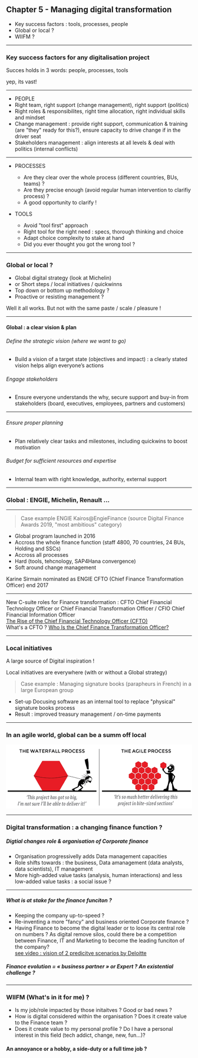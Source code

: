 ## Chapter 5 - Managing digital transformation

- Key success factors : tools, processes, people
- Global or local ?
- WIIFM ?

----

### Key success factors for any digitalisation project

Succes holds in 3 words: people, processes, tools   

yep, its vast!

----

- PEOPLE     
 - Right team, right support (change management), right support (politics)
 - Right roles & responsibilites, right time allocation, right individual skills and mindset
 - Change management : provide right support, communication & training (are "they" ready for this?), ensure capacity to drive change if in the driver seat
 - Stakeholders management : align interests at all levels & deal with politics (internal conflicts) 

----

- PROCESSES 
  - Are they clear over the whole process (different countries, BUs, teams) ?
  - Are they precise enough (avoid regular human intervention to clarifiy process) ? 
  - A good opportunity to clarify !    


- TOOLS
  - Avoid "tool first" approach
  - Right tool for the right need : specs, thorough thinking and choice
  - Adapt choice complexity to stake at hand
  - Did you ever thought you got the wrong tool ?     

----

### Global or local ?  

- Global digital strategy (look at Michelin) 
- or Short steps / local initiatives / quickwinns 
- Top down or bottom up methodology ?
- Proactive or resisting management ?

Well it all works. But not with the same paste / scale / pleasure !

----

#### Global : a clear vision & plan      

###### Define the strategic vision (where we want to go) 
- Build a vision of a target state (objectives and impact) : a clearly stated vision helps align everyone’s actions

###### Engage stakeholders    
- Ensure everyone understands the why, secure support and buy-in from stakeholders (board, executives, employees, partners and customers)

----

###### Ensure proper planning     
- Plan relatively clear tasks and milestones, including quickwins to boost motivation 

###### Budget for sufficient resources and expertise    
- Internal team with right knowledge, authority, external support

----

### Global : ENGIE, Michelin, Renault ...

----

> Case example ENGIE Kairos@EngieFinance (source Digital Finance Awards 2019, "most ambitious" category)    

- Global program launched in 2016
- Accross the whole finance function (staff 4800, 70 countries, 24 BUs, Holding and SSCs)
- Accross all processes
- Hard (tools, tehcnology, SAP4Hana convergence)
- Soft around change management

Karine Sirmain nominated as ENGIE CFTO (Chief Finance Transformation Officer) end 2017

----

New C-suite roles for Finance transformation : CFTO Chief Financial Technology Officer or Chief Financial Transformation Officer / CFIO Chief Financial Information Officer    
[The Rise of the Chief Financial Technology Officer (CFTO) ](http://www.kforceblog.com/uploads/docs/Spotlight_February.pdf)    
What's a CFTO ? [Who Is the Chief Finance Transformation Officer?](https://www.americanexpress.com/en-au/business/trends-and-insights/articles/who-is-the-chief-finance-transformation-officer/)

----

### Local initiatives

A large source of Digital inspiration !

Local initiatives are everywhere (with or without a Global strategy) 

> Case example : Managing signature books (parapheurs in French) in a large European group     

- Set-up Docusing software as an internal tool to replace "physical" signature books process   
- Result : improved treasury management / on-time payments

----

### In an agile world, global can be a summ off local
<img src="images/agilevswaterfall.jpg" style="background:none; border:none; box-shadow:none;"/>

----

### Digital transformation : a changing finance function ? 

##### Digtial changes role & organisation of Corporate finance

- Organisation progressivelly adds Data management capacities 
- Role shifts towards : the business, Data amanagement (data analysts, data scientists), IT management
- More high-added value tasks (analysis, human interactions) and less low-added value tasks : a social issue ?

----

##### What is at stake for the finance funciton ? 

- Keeping the company up-to-speed ?
- Re-inventing a more "fancy" and business oriented Corporate finance ? 
- Having Finance to become the digital leader or to loose its central role on numbers ? As digital remove silos, could there be a competition between Finance, IT and Marketing to become the leading funciton of the company?     
[see video : vision of 2 predicitve scenarios by Deloitte](https://www.youtube.com/watch?v=hU2zyRKKZ5g)

##### Finance evolution = « business partner » or Expert ? An existential challenge ?  

----

### WIIFM (What's in it for me) ? 

- Is my job/role impacted by those initaitves ? Good or bad news ?
- How is digital considered within the organisation ? Does it create value to the Finance team ?
- Does it create value to my personal profile ? Do I have a personal interest in this field (tech addict, change, new, fun...)?    

#### An annoyance or a hobby, a side-duty or a full time job ?
